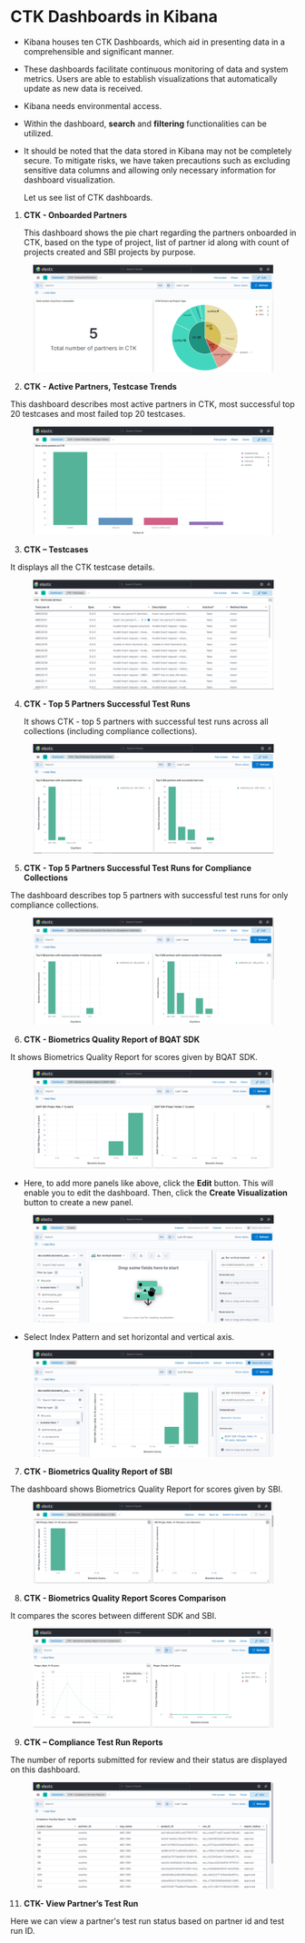 # CTK Dashboards in Kibana

* Kibana houses ten CTK Dashboards, which aid in presenting data in a comprehensible and significant manner.
* These dashboards facilitate continuous monitoring of data and system metrics. Users are able to establish visualizations that automatically update as new data is received.
* Kibana needs environmental access.
* Within the dashboard, **search** and **filtering** functionalities can be utilized.
*   It should be noted that the data stored in Kibana may not be completely secure. To mitigate risks, we have taken precautions such as excluding sensitive data columns and allowing only necessary information for dashboard visualization.

    Let us see list of CTK dashboards.

1.  **CTK - Onboarded Partners**

    This dashboard shows the pie chart regarding the partners onboarded in CTK, based on the type of project, list of partner id along with count of projects created and SBI projects by purpose.

<figure><img src=".gitbook/assets/ctk1.png" alt=""><figcaption></figcaption></figure>

2. **CTK - Active Partners, Testcase Trends**

This dashboard describes most active partners in CTK, most successful top 20 testcases and most failed top 20 testcases.

<figure><img src=".gitbook/assets/ctk2.png" alt=""><figcaption></figcaption></figure>

3. **CTK – Testcases**

&#x20;  It displays all the CTK testcase details.

<figure><img src=".gitbook/assets/ctk3.png" alt=""><figcaption></figcaption></figure>

4.  **CTK - Top 5 Partners Successful Test Runs**

    It shows CTK - top 5 partners with successful test runs across all collections (including compliance collections).

<figure><img src=".gitbook/assets/ctk4.png" alt=""><figcaption></figcaption></figure>

5. **CTK - Top 5 Partners Successful Test Runs for Compliance Collections**

The dashboard describes top 5 partners with successful test runs for only compliance collections.

<figure><img src=".gitbook/assets/ctk5.png" alt=""><figcaption></figcaption></figure>

6. **CTK - Biometrics Quality Report of BQAT SDK**

It shows Biometrics Quality Report for scores given by BQAT SDK.

<figure><img src=".gitbook/assets/ctk6.png" alt=""><figcaption></figcaption></figure>

* Here, to add more panels like above, click the **Edit** button. This will enable you to edit the dashboard. Then, click the **Create Visualization** button to create a new panel.

<figure><img src=".gitbook/assets/ctk7.png" alt=""><figcaption></figcaption></figure>

* Select Index Pattern and set horizontal and vertical axis.

<figure><img src=".gitbook/assets/ctk8.png" alt=""><figcaption></figcaption></figure>

7. **CTK - Biometrics Quality Report of SBI**

The dashboard shows Biometrics Quality Report for scores given by SBI.

<figure><img src=".gitbook/assets/ctk9.png" alt=""><figcaption></figcaption></figure>

8. **CTK - Biometrics Quality Report Scores Comparison**

It compares the scores between different SDK and SBI.

<figure><img src=".gitbook/assets/ctk10.png" alt=""><figcaption></figcaption></figure>

9. **CTK – Compliance Test Run Reports**

The number of reports submitted for review and their status are displayed on this dashboard.



<figure><img src=".gitbook/assets/ctk11.png" alt=""><figcaption></figcaption></figure>

11. **CTK- View Partner’s Test Run**

Here we can view a partner's test run status based on partner id and test run ID.
